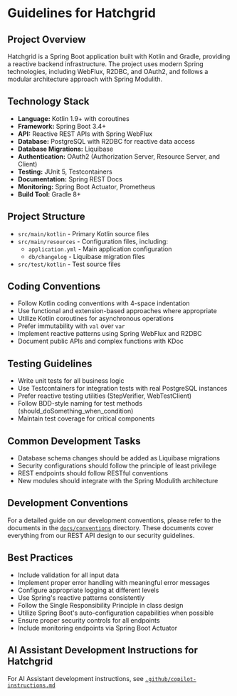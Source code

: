 # Guidelines for Hatchgrid

## Project Overview

Hatchgrid is a Spring Boot application built with Kotlin and Gradle, providing a reactive backend infrastructure. The project uses modern Spring technologies, including WebFlux, R2DBC, and OAuth2, and follows a modular architecture approach with Spring Modulith.

## Technology Stack

- **Language:** Kotlin 1.9+ with coroutines
- **Framework:** Spring Boot 3.4+
- **API:** Reactive REST APIs with Spring WebFlux
- **Database:** PostgreSQL with R2DBC for reactive data access
- **Database Migrations:** Liquibase
- **Authentication:** OAuth2 (Authorization Server, Resource Server, and Client)
- **Testing:** JUnit 5, Testcontainers
- **Documentation:** Spring REST Docs
- **Monitoring:** Spring Boot Actuator, Prometheus
- **Build Tool:** Gradle 8+

## Project Structure

- `src/main/kotlin` - Primary Kotlin source files
- `src/main/resources` - Configuration files, including:
  - `application.yml` - Main application configuration
  - `db/changelog` - Liquibase migration files
- `src/test/kotlin` - Test source files

## Coding Conventions

- Follow Kotlin coding conventions with 4-space indentation
- Use functional and extension-based approaches where appropriate
- Utilize Kotlin coroutines for asynchronous operations
- Prefer immutability with `val` over `var`
- Implement reactive patterns using Spring WebFlux and R2DBC
- Document public APIs and complex functions with KDoc

## Testing Guidelines

- Write unit tests for all business logic
- Use Testcontainers for integration tests with real PostgreSQL instances
- Prefer reactive testing utilities (StepVerifier, WebTestClient)
- Follow BDD-style naming for test methods (should_doSomething_when_condition)
- Maintain test coverage for critical components

## Common Development Tasks

- Database schema changes should be added as Liquibase migrations
- Security configurations should follow the principle of least privilege
- REST endpoints should follow RESTful conventions
- New modules should integrate with the Spring Modulith architecture

## Development Conventions

For a detailed guide on our development conventions, please refer to the documents in the [`docs/conventions`](../../docs/conventions) directory. These documents cover everything from our REST API design to our security guidelines.

## Best Practices

- Include validation for all input data
- Implement proper error handling with meaningful error messages
- Configure appropriate logging at different levels
- Use Spring's reactive patterns consistently
- Follow the Single Responsibility Principle in class design
- Utilize Spring Boot's auto-configuration capabilities when possible
- Ensure proper security controls for all endpoints
- Include monitoring endpoints via Spring Boot Actuator

## AI Assistant Development Instructions for Hatchgrid

For AI Assistant development instructions, see [`.github/copilot-instructions.md`](../.github/copilot-instructions.md)
